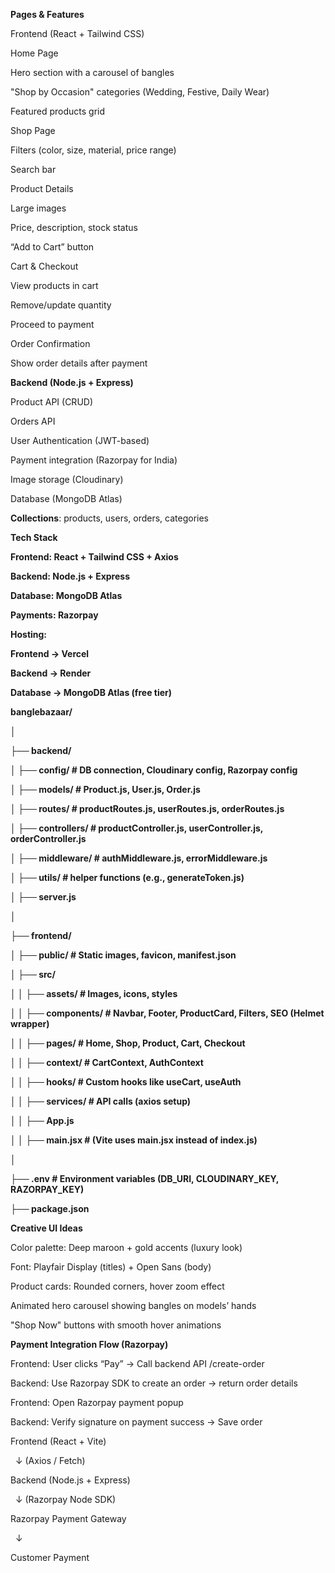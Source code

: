 **Pages \& Features**

Frontend (React + Tailwind CSS)



Home Page



Hero section with a carousel of bangles



"Shop by Occasion" categories (Wedding, Festive, Daily Wear)



Featured products grid



Shop Page



Filters (color, size, material, price range)



Search bar



Product Details



Large images



Price, description, stock status



“Add to Cart” button



Cart \& Checkout



View products in cart



Remove/update quantity



Proceed to payment



Order Confirmation



Show order details after payment



**Backend (Node.js + Express)**



Product API (CRUD)



Orders API



User Authentication (JWT-based)



Payment integration (Razorpay for India)



Image storage (Cloudinary)



Database (MongoDB Atlas)



**Collections**: products, users, orders, categories





**Tech Stack**

**Frontend: React + Tailwind CSS + Axios**



**Backend: Node.js + Express**



**Database: MongoDB Atlas**



**Payments: Razorpay**



**Hosting:**



**Frontend → Vercel**



**Backend → Render**



**Database → MongoDB Atlas (free tier)**





**banglebazaar/**

**│**

**├── backend/**

**│   ├── config/          # DB connection, Cloudinary config, Razorpay config**

**│   ├── models/          # Product.js, User.js, Order.js**

**│   ├── routes/          # productRoutes.js, userRoutes.js, orderRoutes.js**

**│   ├── controllers/     # productController.js, userController.js, orderController.js**

**│   ├── middleware/      # authMiddleware.js, errorMiddleware.js**

**│   ├── utils/           # helper functions (e.g., generateToken.js)**

**│   ├── server.js**

**│**

**├── frontend/**

**│   ├── public/          # Static images, favicon, manifest.json**

**│   ├── src/**

**│   │   ├── assets/      # Images, icons, styles**

**│   │   ├── components/  # Navbar, Footer, ProductCard, Filters, SEO (Helmet wrapper)**

**│   │   ├── pages/       # Home, Shop, Product, Cart, Checkout**

**│   │   ├── context/     # CartContext, AuthContext**

**│   │   ├── hooks/       # Custom hooks like useCart, useAuth**

**│   │   ├── services/    # API calls (axios setup)**

**│   │   ├── App.js**

**│   │   ├── main.jsx     # (Vite uses main.jsx instead of index.js)**

**│**

**├── .env                 # Environment variables (DB\_URI, CLOUDINARY\_KEY, RAZORPAY\_KEY)**

**├── package.json**





**Creative UI Ideas**

Color palette: Deep maroon + gold accents (luxury look)



Font: Playfair Display (titles) + Open Sans (body)



Product cards: Rounded corners, hover zoom effect



Animated hero carousel showing bangles on models’ hands



"Shop Now" buttons with smooth hover animations





**Payment Integration Flow (Razorpay)**



Frontend: User clicks “Pay” → Call backend API /create-order



Backend: Use Razorpay SDK to create an order → return order details



Frontend: Open Razorpay payment popup



Backend: Verify signature on payment success → Save order





Frontend (React + Vite)

    ↓ (Axios / Fetch)

Backend (Node.js + Express)

    ↓ (Razorpay Node SDK)

Razorpay Payment Gateway

    ↓

Customer Payment

